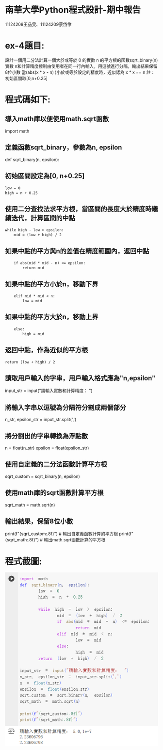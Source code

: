 # 南華大學Python程式設計-期中報告
11124208王品雯、11124209蔡岱伶

# ex-4題目:
設計一個用二分法計算一個大於或等於 0 的實數 n 的平方根的函數sqrt_binary(n) 
實數 n和計算精度控制由使用者在同一行內輸入，用逗號進行分隔，輸出結果保留8位小數 
當(abs(x * x - n) )小於或等於設定的精度時，近似認為 x * x == n
註：初始區間取[0,n+0.25]

# 程式碼如下:
## 導入math庫以便使用math.sqrt函數
import math
## 定義函數sqrt_binary，參數為n, epsilon
def sqrt_binary(n, epsilon):
## 初始區間設定為[0, n+0.25]
    low = 0
    high = n + 0.25
## 使用二分查找法求平方根，當區間的長度大於精度時繼續迭代，計算區間的中點
    while high - low > epsilon:
        mid = (low + high) / 2
## 如果中點的平方與n的差值在精度範圍內，返回中點
        if abs(mid * mid - n) <= epsilon:
            return mid
## 如果中點的平方小於n，移動下界
        elif mid * mid < n:
            low = mid
## 如果中點的平方大於n，移動上界
        else:
            high = mid
    
## 返回中點，作為近似的平方根
    return (low + high) / 2

## 讀取用戶輸入的字串，用戶輸入格式應為"n,epsilon"
input_str = input("請輸入實數和計算精度： ")
## 將輸入字串以逗號為分隔符分割成兩個部分
n_str, epsilon_str = input_str.split(',')
## 將分割出的字串轉換為浮點數
n = float(n_str)
epsilon = float(epsilon_str)

## 使用自定義的二分法函數計算平方根
sqrt_custom = sqrt_binary(n, epsilon)

## 使用math庫的sqrt函數計算平方根
sqrt_math = math.sqrt(n)

## 輸出結果，保留8位小數
print(f"{sqrt_custom:.8f}")  # 輸出自定義函數計算的平方根
print(f"{sqrt_math:.8f}")  # 輸出math.sqrt函數計算的平方根

# 程式截圖:
![ex-4二分法求平方根截圖](https://github.com/aY-Dling/-final-exam/blob/main/sqrt.png?raw=true)
